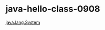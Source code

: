 # java-hello-class-0908

[java.lang.System](https://docs.oracle.com/javase/jp/8/docs/api/java/lang/System.html)
